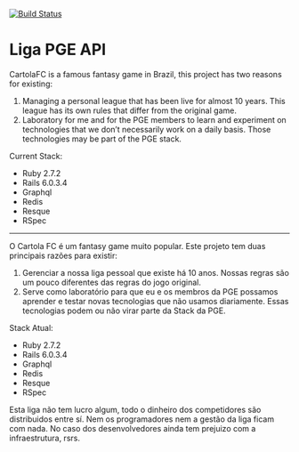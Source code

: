 [![Build Status](https://github.com/rafaelmbcosta/liga_pge_api/actions/workflows/build.yml/badge.svg)](https://github.com/rafaelmbcosta/liga_pge_api/actions)

# Liga PGE API

CartolaFC is a famous  fantasy game in Brazil, this project has two reasons for existing:

1) Managing a personal league that has been live for almost 10 years. This league has its own rules that differ from the original game.
2) Laboratory for me and for the PGE members to learn and experiment on technologies that we don’t necessarily work on a daily basis. Those technologies may be part of the PGE stack.

Current Stack:
* Ruby 2.7.2
* Rails 6.0.3.4
* Graphql
* Redis
* Resque
* RSpec

---

O Cartola FC é um fantasy game muito popular. Este projeto tem duas principais razões para existir:

1) Gerenciar a nossa liga pessoal que existe há 10 anos.  Nossas regras são um pouco diferentes das regras do jogo original.
2) Serve como laboratório para que eu e os membros da PGE possamos aprender e testar novas tecnologias que não usamos diariamente. Essas tecnologias podem ou não virar parte da Stack da PGE.

Stack Atual:
* Ruby 2.7.2
* Rails 6.0.3.4
* Graphql
* Redis
* Resque
* RSpec

Esta liga não tem lucro algum, todo o dinheiro dos competidores são distribuidos entre sí. Nem os programadores nem a gestão da liga ficam com nada. No caso dos desenvolvedores ainda tem prejuizo com a infraestrutura, rsrs.
